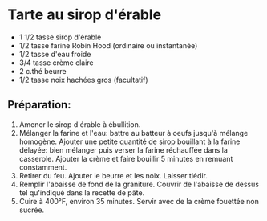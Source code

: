 # Tarte au sirop d'érable

- 1 1/2 tasse sirop d'érable
- 1/2 tasse farine Robin Hood (ordinaire ou instantanée)
- 1/2 tasse d'eau froide
- 3/4 tasse crème claire
- 2 c.thé beurre
- 1/2 tasse noix hachées gros (facultatif)

## Préparation:

1. Amener le sirop d'érable à ébullition.
2. Mélanger la farine et l'eau: battre au batteur à oeufs jusqu'à mélange homogène. Ajouter une petite quantité de sirop bouillant à la farine délayée: bien mélanger puis verser la farine réchauffée dans la casserole. Ajouter la crème et faire bouillir 5 minutes en remuant constamment.
3. Retirer du feu. Ajouter le beurre et les noix. Laisser tiédir.
4. Remplir l'abaisse de fond de la graniture. Couvrir de l'abaisse de dessus tel qu'indiqué dans la recette de pâte.
5. Cuire à 400°F, environ 35 minutes. Servir avec de la crème fouettée non sucrée.

